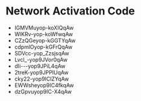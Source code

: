 # Network Activation Code
* IGMVMuyop-koXIQqAw
* WlKRv-yop-koWfwqAw
* CZzQGeyop-kGGTYqAw
* cdpmlOyop-kGFrQqAw
* SDVcc-yop_ZzsjsqAw
* Lvcl_-yop9JVor0qAw
* dIi---yop9JPiL4qAw
* 2treK-yop9JPPIUqAw
* cky22-yop9IClZYqAw
* EWWsheyop9IC4fkqAw
* dzGpvuyop9IC-X4qAw